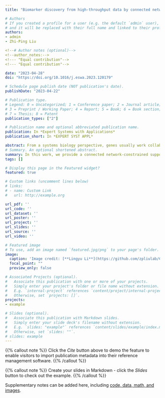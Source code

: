 ```yaml
---
title: "Biomarker discovery from high-throughput data by connected network-constrained support vector machine"

# Authors
# If you created a profile for a user (e.g. the default `admin` user), write the username (folder name) here 
# and it will be replaced with their full name and linked to their profile.
authors:
- admin
- Zhi-Ping Liu

<!--# Author notes (optional)-->
<!--author_notes:-->
<!--- "Equal contribution"-->
<!--- "Equal contribution"-->

date: "2023-04-28"
doi: "https://doi.org/10.1016/j.eswa.2023.120179"

# Schedule page publish date (NOT publication's date).
publishDate: "2023-04-22"

# Publication type.
# Legend: 0 = Uncategorized; 1 = Conference paper; 2 = Journal article;
# 3 = Preprint / Working Paper; 4 = Report; 5 = Book; 6 = Book section;
# 7 = Thesis; 8 = Patent
publication_types: ["2"]

# Publication name and optional abbreviated publication name.
publication: In *Expert Systems with Applications*
publication_short: In *EXPERT SYST APPL*

abstract: From a systems biology perspective, genes usually work collaboratively in the form of a network, e.g., cancer-related genes participate in an integrative dysfunctional pathway. Thus, feature gene selection considering the graph or network structure plays a crucial role in cancer biomarker discovery from high-throughput omics data. The network- based paradigm demonstrates that integrating gene expression data with gene networks can improve classification performances and generate more interpretable feature subsets. In this paper, we propose an embedded connected network-constrained support vector machine (CNet-SVM) method to keep the selected features in an inherent graph structure in discovering biomarker genes. Firstly, we mathematically formulate the CNet-SVM model as a convex optimization problem constrained by network connectivity inequalities and theoretically investigate the behaviors of all tuning parameters to provide search guidance on the regularization path. Secondly, to check if the genes selected by CNet-SVM could be studied as network-structured biomarkers, we conduct experiments on several simulation datasets and real-world breast cancer (BRCA) datasets to validate its classification and prediction capabilities. The results show that CNet-SVM not only maintains the sparsity and smoothness, but also considers the connectivity con- straints between genes when selecting features on a prior gene-gene interaction network from omics data. Especially, CNet-SVM identifies 32 BRCA biomarker genes, which form into a connected network component and can be poten- tially used for BRCA diagnosis. Furthermore, the comparisons with eight feature selection-empowered SVM methods demonstrate that the easily interpretable networked feature genes discovered by CNet-SVM are more closely related to BRCA dysfunctions. Finally, we validate that the identified biomarkers achieve high prediction accuracy on external independent cohorts. All results proved that the proposed CNet-SVM method is effective in selecting connected- network-structured features and can be an alternative improvement to the current SVM models for biomarker identifi- cation from high-throughput data. The data and code are available at https://github.com/zpliulab/CNet-SVM.
# Summary. An optional shortened abstract.
summary: In this work, we provide a connected network-constrained support vector machine (CNet-SVM) model for feature selection considering the structural connectivity in a network. 
tags: []

# Display this page in the Featured widget?
featured: true

# Custom links (uncomment lines below)
# links:
# - name: Custom Link
#   url: http://example.org

url_pdf: ''
url_code: ''
url_dataset: ''
url_poster: ''
url_project: ''
url_slides: ''
url_source: ''
url_video: ''

# Featured image
# To use, add an image named `featured.jpg/png` to your page's folder. 
image:
  caption: 'Image credit: [**Lingyu Li**](https://github.com/zpliulab/CNet-SVM/raw/main/Data/framework.jpg)'
  focal_point: ""
  preview_only: false

# Associated Projects (optional).
#   Associate this publication with one or more of your projects.
#   Simply enter your project's folder or file name without extension.
#   E.g. `internal-project` references `content/project/internal-project/index.md`.
#   Otherwise, set `projects: []`.
projects:
- example

# Slides (optional).
#   Associate this publication with Markdown slides.
#   Simply enter your slide deck's filename without extension.
#   E.g. `slides: "example"` references `content/slides/example/index.md`.
#   Otherwise, set `slides: ""`.
# slides: example
---
```


{{% callout note %}}
Click the *Cite* button above to demo the feature to enable visitors to import publication metadata into their reference management software.
{{% /callout %}}

{{% callout note %}}
Create your slides in Markdown - click the *Slides* button to check out the example.
{{% /callout %}}

Supplementary notes can be added here, including [code, data, math, and images](https://github.com/zpliulab/CNet-SVM).
